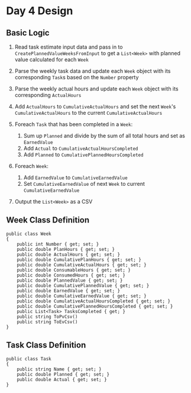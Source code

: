# Day 4 Design

## Basic Logic

1. Read task estimate input data and pass in to `CreatePlannedValueWeeksFromInput` to get a `List<Week>` with planned value calculated for each `Week`
1. Parse the weekly task data and update each `Week` object with its corresponding `Task`s based on the `Number` property
1. Parse the weekly actual hours and update each `Week` object with its corresponding `ActualHours`
1. Add `ActualHours` to `CumulativeActualHours` and set the next `Week`'s `CumulativeActualHours` to the current `CumulativeActualHours`
1. Foreach `Task` that has been completed in a `Week`:
    1. Sum up `Planned` and divide by the sum of all total hours and set as `EarnedValue`
    1. Add `Actual` to `CumulativeActualHoursCompleted`
    1. Add `Planned` to `CumulativePlannedHoursCompleted`
1. Foreach `Week`:
    1. Add `EarnedValue` to `CumulativeEarnedValue`
    1. Set `CumulativeEarnedValue` of next `Week` to current `CumulativeEarnedValue`

1. Output the `List<Week>` as a CSV


## Week Class Definition

```
public class Week
{
    public int Number { get; set; }
    public double PlanHours { get; set; }
    public double ActualHours { get; set; }
    public double CumulativePlanHours { get; set; }
    public double CumulativeActualHours { get; set; }
    public double ConsumableHours { get; set; }
    public double ConsumedHours { get; set; }
    public double PlannedValue { get; set; }
    public double CumulativePlannedValue { get; set; }
    public double EarnedValue { get; set; }
    public double CumulativeEarnedValue { get; set; }
    public double CumulativeActualHoursCompleted { get; set; }
    public double CumulativePlannedHoursCompleted { get; set; }
    public List<Task> TasksCompleted { get; }
    public string ToPvCsv()
    public string ToEvCsv()
}
```

## Task Class Definition

```
public class Task
{
    public string Name { get; set; }
    public double Planned { get; set; }
    public double Actual { get; set; }
}
```
